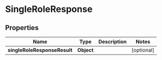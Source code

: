 # SingleRoleResponse

## Properties
Name | Type | Description | Notes
------------ | ------------- | ------------- | -------------
**singleRoleResponseResult** | **Object** |  |  [optional]
